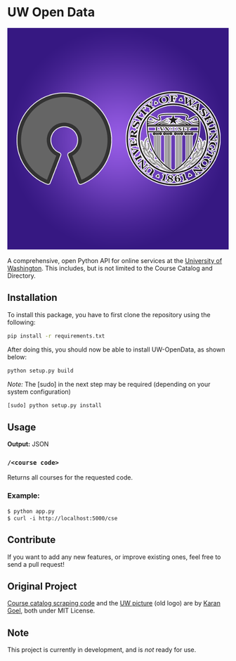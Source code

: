 # UW Open Data

![UW Open Data logo](./bin-local/uwopendata_logo.png)

A comprehensive, open Python API for online services at the [University of Washington](http://washington.edu). This includes, but is not limited to the Course Catalog and Directory.

## Installation
To install this package, you have to first clone the repository using the following:
```bash
pip install -r requirements.txt
```

After doing this, you should now be able to install UW-OpenData, as shown below:
```bash
python setup.py build
```
*Note:* The [sudo] in the next step may be required (depending on your system configuration)
```bash
[sudo] python setup.py install
```

## Usage

**Output:** JSON

### `/<course code>`

Returns all courses for the requested code.

### Example:

    $ python app.py
    $ curl -i http://localhost:5000/cse

## Contribute

If you want to add any new features, or improve existing ones, feel free to send a pull request!

## Original Project

[Course catalog scraping code](https://github.com/karan/UW-OpenData) and the [UW picture](https://github.com/karan/UW-CSE) (old logo) are by [Karan Goel](http://www.goel.im), both under MIT License.

## Note

This project is currently in development, and is *not* ready for use.
